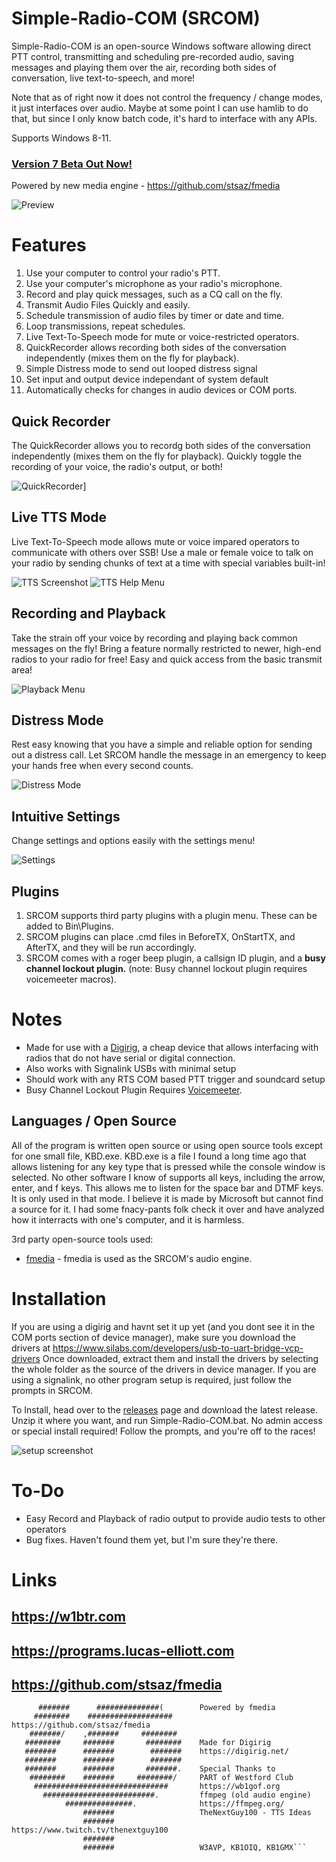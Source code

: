 # Simple-Radio-COM (SRCOM)
Simple-Radio-COM is an open-source Windows software allowing direct PTT control, transmitting and scheduling pre-recorded audio, saving messages and playing them over the air, recording both sides of conversation, live text-to-speech, and more!

Note that as of right now it does not control the frequency / change modes, it just interfaces over audio. Maybe at some point I can use hamlib to do that, but since I only know batch code, it's hard to interface with any APIs.

Supports Windows 8-11.

### [Version 7 Beta Out Now!](https://github.com/ITCMD/Simple-Radio-COM/releases)
Powered by new media engine - https://github.com/stsaz/fmedia

![Preview](https://user-images.githubusercontent.com/32961763/180625139-2b8303ab-2a9e-4c75-9edf-10d42ad75cc3.png)

# Features

 1. Use your computer to control your radio's PTT.
 2. Use your computer's microphone as your radio's microphone.
 3. Record and play quick messages, such as a CQ call on the fly.
 4. Transmit Audio Files Quickly and easily.
 5. Schedule transmission of audio files by timer or date and time.
 6. Loop transmissions, repeat schedules.
 7. Live Text-To-Speech mode for mute or voice-restricted operators.
 8. QuickRecorder allows recording both sides of the conversation independently (mixes them on the fly for playback).
 9. Simple Distress mode to send out looped distress signal
10. Set input and output device independant of system default
11. Automatically checks for changes in audio devices or COM ports.

## Quick Recorder

The QuickRecorder allows you to recordg both sides of the conversation independently (mixes them on the fly for playback). Quickly toggle the recording of your voice, the radio's output, or both!

![QuickRecorder](https://user-images.githubusercontent.com/32961763/180624768-0960dad5-4745-46e5-ad25-196f180b921f.png)]

## Live TTS Mode

Live Text-To-Speech mode allows mute or voice impared operators to communicate with others over SSB! Use a male or female voice to talk on your radio by sending chunks of text at a time with special variables built-in!

![TTS Screenshot](https://i.imgur.com/bXuNxY5.png)
![TTS Help Menu](https://i.imgur.com/PnV6W1S.png)

## Recording and Playback

Take the strain off your voice by recording and playing back common messages on the fly! Bring a feature normally restricted to newer, high-end radios to your radio for free! Easy and quick access from the basic transmit area!

![Playback Menu](https://i.imgur.com/LaFb4Px.png)

## Distress Mode

Rest easy knowing that you have a simple and reliable option for sending out a distress call. Let SRCOM handle the message in an emergency to keep your hands free when every second counts.

![Distress Mode](https://user-images.githubusercontent.com/32961763/180625043-51d35725-6280-49e6-9ac0-40cb0ac44def.png)

## Intuitive Settings

Change settings and options easily with the settings menu!

![Settings](https://i.imgur.com/VGqNOvf.png)

## Plugins

1. SRCOM supports third party plugins with a plugin menu. These can be added to Bin\Plugins.
2. SRCOM plugins can place .cmd files in BeforeTX, OnStartTX, and AfterTX, and they will be run accordingly.
3. SRCOM comes with a roger beep plugin, a callsign ID plugin, and a **busy channel lockout plugin.** (note: Busy channel lockout plugin requires voicemeeter macros).

# Notes

- Made for use with a [Digirig](https://digirig.net/), a cheap device that allows interfacing with radios that do not have serial or digital connection.
- Also works with Signalink USBs with minimal setup
- Should work with any RTS COM based PTT trigger and soundcard setup
- Busy Channel Lockout Plugin Requires [Voicemeeter](https://voicemeeter.com/).

## Languages / Open Source

All of the program is written open source or using open source tools except for one small file, KBD.exe. KBD.exe is a file I found a long time ago that allows listening for any key type that is pressed while the console window is selected. No other software I know of supports all keys, including the arrow, enter, and f keys. This allows me to listen for the space bar and DTMF keys. It is only used in that mode. I believe it is made by Microsoft but cannot find a source for it. I had some fnacy-pants folk check it over and have analyzed how it interracts with one's computer, and it is harmless.

3rd party open-source tools used:
- [fmedia](https://github.com/stsaz/fmedia) - fmedia is used as the SRCOM's audio engine.

# Installation

If you are using a digirig and havnt set it up yet (and you dont see it in the COM ports section of device manager), make sure you download the drivers at https://www.silabs.com/developers/usb-to-uart-bridge-vcp-drivers
Once downloaded, extract them and install the drivers by selecting the whole folder as the source of the drivers in device manager.
If you are using a signalink, no other program setup is required, just follow the prompts in SRCOM.

To Install, head over to the [releases](https://github.com/ITCMD/Simple-Radio-COM/releases) page and download the latest release. Unzip it where you want, and run Simple-Radio-COM.bat. No admin access or special install required! Follow the prompts, and you're off to the races!

![setup screenshot](https://i.imgur.com/ybpeQt8.png)

# To-Do

- Easy Record and Playback of radio output to provide audio tests to other operators
- Bug fixes. Haven't found them yet, but I'm sure they're there.

# Links
## https://w1btr.com
## https://programs.lucas-elliott.com
## https://github.com/stsaz/fmedia

```        #                              
      #######      ##############(        Powered by fmedia
     ########    ###################      https://github.com/stsaz/fmedia
    #######/    ,#######     ########   
   ########     #######       ########    Made for Digirig
   #######      #######        #######    https://digirig.net/
   #######      #######        #######  
   #######      #######       #######.    Special Thanks to
    ########    #######     ########/     PART of Westford Club
     ##############################       https://wb1gof.org
       #########################.         ffmpeg (old audio engine)
            ###############.              https://ffmpeg.org/
                #######                   TheNextGuy100 - TTS Ideas
                #######                   https://www.twitch.tv/thenextguy100
                #######                    
                #######                   W3AVP, KB1OIQ, KB1GMX```
